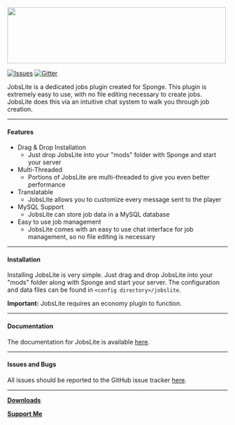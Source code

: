 <img src="https://forums-cdn.spongepowered.org/uploads/default/original/2X/2/2b51826ef2784969dee09505b3a2fcddca0ed403.png" width="500" height="128">

[![Issues](https://img.shields.io/github/issues/Flibio/JobsLite.svg?style=flat-square)](http://www.github.com/Flibio/JobsLite/issues/) [![Gitter](https://img.shields.io/badge/chat-on_gitter-3F51B5.svg?style=flat-square)](https://gitter.im/Flibio/JobsLite)


JobsLite is a dedicated jobs plugin created for Sponge. This plugin is extremely easy to use, with no file editing necessary to create jobs. JobsLite does this via an intuitive chat system to walk you through job creation.

---

#### Features

- Drag & Drop Installation
    - Just drop JobsLite into your "mods" folder with Sponge and start your server
- Multi-Threaded
    - Portions of JobsLite are multi-threaded to give you even better performance
- Translatable
    - JobsLite allows you to customize every message sent to the player
- MySQL Support
    - JobsLite can store job data in a MySQL database
- Easy to use job management
    - JobsLite comes with an easy to use chat interface for job management, so no file editing is necessary

---

#### Installation

Installing JobsLite is very simple. Just drag and drop JobsLite into your "mods" folder along with Sponge and start your server. The configuration and data files can be found in `<config directory>/jobslite`.

**Important:** JobsLite requires an economy plugin to function.

---

#### Documentation

The documentation for JobsLite is available [here](https://flibiostudio.github.io/JobsLiteDocs/).

---

#### Issues and Bugs

All issues should be reported to the GitHub issue tracker [here](https://ore.spongepowered.org/Flibio/JobsLite/issues).

---

[**Downloads**][2]

[**Support Me**][1]

[1]: http://flibio.weebly.com/support-me.html
[2]: https://ore.spongepowered.org/Flibio/JobsLite/versions
